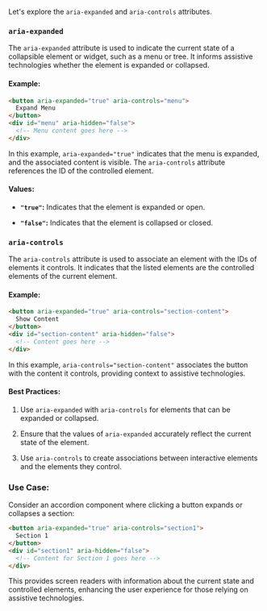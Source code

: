 Let's explore the `aria-expanded` and `aria-controls` attributes.

### `aria-expanded`

The `aria-expanded` attribute is used to indicate the current state of a collapsible element or widget, such as a menu or tree. It informs assistive technologies whether the element is expanded or collapsed.

#### Example:

```html
<button aria-expanded="true" aria-controls="menu">
  Expand Menu
</button>
<div id="menu" aria-hidden="false">
  <!-- Menu content goes here -->
</div>
```

In this example, `aria-expanded="true"` indicates that the menu is expanded, and the associated content is visible. The `aria-controls` attribute references the ID of the controlled element.

#### Values:

- **`"true"`:** Indicates that the element is expanded or open.

- **`"false"`:** Indicates that the element is collapsed or closed.

### `aria-controls`

The `aria-controls` attribute is used to associate an element with the IDs of elements it controls. It indicates that the listed elements are the controlled elements of the current element.

#### Example:

```html
<button aria-expanded="true" aria-controls="section-content">
  Show Content
</button>
<div id="section-content" aria-hidden="false">
  <!-- Content goes here -->
</div>
```

In this example, `aria-controls="section-content"` associates the button with the content it controls, providing context to assistive technologies.

#### Best Practices:

1. Use `aria-expanded` with `aria-controls` for elements that can be expanded or collapsed.

2. Ensure that the values of `aria-expanded` accurately reflect the current state of the element.

3. Use `aria-controls` to create associations between interactive elements and the elements they control.

### Use Case:

Consider an accordion component where clicking a button expands or collapses a section:

```html
<button aria-expanded="true" aria-controls="section1">
  Section 1
</button>
<div id="section1" aria-hidden="false">
  <!-- Content for Section 1 goes here -->
</div>
```

This provides screen readers with information about the current state and controlled elements, enhancing the user experience for those relying on assistive technologies.